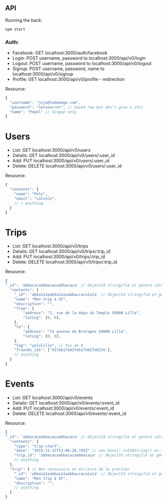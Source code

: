 ## API


Running the back:

```sh
npm start
```

### Auth:
- Facebook: GET localhost:3000/auth/facebook
- Login: POST username, password to localhost:3000/api/v0/login
- Logout: POST username, password to localhost:3000/api/v0/logout
- Signup: POST username, password, name to localhost:3000/api/v0/signup
- Profile: GET localhost:3000/api/v0/profile - redirection


Resource:
```js
{
  "username": "jojo@ledemago.com",
  "password": "notasecret", // Saved raw but don't give a shit
  "name": "Popol" // Singup only
}
```

# Users
- List: GET localhost:3000/api/v0/users
- Details: GET localhost:3000/api/v0/users/:user_id
- Add: PUT localhost:3000/api/v0/users/:user_id
- Delete: DELETE localhost:3000/api/v0/users/:user_id

Resource:
```js
{
  "contents": {
    "name": "Polo",
    "email": "Lalcolo",
    // + anything
  }
}
```

# Trips
- List: GET localhost:3000/api/v0/trips
- Details: GET localhost:3000/api/v0/trips/:trip_id
- Add: PUT localhost:3000/api/v0/trips/:trip_id
- Delete: DELETE localhost:3000/api/v0/trips/:trip_id

Resource:
```js
{
"_id": 'abbacacaabbacacaabbacaca' // ObjectId stringifié et généré côté client
  "contents": {
    "_id": 'abba1a1aabba1a1aabba=caca1a1a' // ObjectId stringifié et généré côté client
    "name": "Mon trip à SF",
    "description": "",
    "from": {
        "address": "2, rue de la Haye du Temple 59000 Lille",
        "latLng": [0, 0],
    },
    "to": {
        "address": "72 avenue de Bretagne 59000 Lille",
        "latLng": [0, 0],
    },
    "tag": "yololille", // Pas de #
    "friends_ids": ['b17eb17eb17eb17eb17eb17e'],
    // anything
  }
}
```

# Events
- List: GET localhost:3000/api/v0/events
- Details: GET localhost:3000/api/v0/events/:event_id
- Add: PUT localhost:3000/api/v0/events/:event_id
- Delete: DELETE localhost:3000/api/v0/events/:event_id

Resource:
```js
{
"_id": 'abbacacaabbacacaabbacaca' // ObjectId stringifié et généré côté client
  "contents": {
    "type": "trip-start",
    "date": "2015-11-15T13:06:28.745Z" // new Date().toISOString() en JS
    "trip_id": 'abbacacaabbacacaabbacaca' // ObjectId stringifié et généré côté client
    // anything
  },
  "trip": { // Non nécessaire en écriture de le préciser
    "_id": 'abba1a1aabba1a1aabba=caca1a1a' // ObjectId stringifié et généré côté client
    "name": "Mon trip à SF",
    "description": "",
    // anything
  }
}
```
